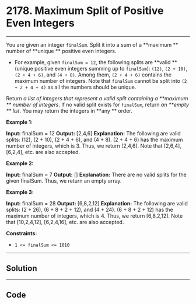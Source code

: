 # 2178. Maximum Split of Positive Even Integers

---

You are given an integer `finalSum`. Split it into a sum of a **maximum ** number of **unique ** positive even integers.

  * For example, given `finalSum = 12`, the following splits are **valid ** (unique positive even integers summing up to `finalSum`): `(12)`, `(2 + 10)`, `(2 + 4 + 6)`, and `(4 + 8)`. Among them, `(2 + 4 + 6)` contains the maximum number of integers. Note that `finalSum` cannot be split into `(2 + 2 + 4 + 4)` as all the numbers should be unique.



Return _a list of integers that represent a valid split containing a **maximum ** number of integers_. If no valid split exists for `finalSum`, return _an **empty ** list_. You may return the integers in **any ** order.

 

**Example 1:**


**Input:** finalSum = 12
**Output:** [2,4,6]
**Explanation:** The following are valid splits: (12), (2 + 10), (2 + 4 + 6), and (4 + 8).
(2 + 4 + 6) has the maximum number of integers, which is 3. Thus, we return [2,4,6].
Note that [2,6,4], [6,2,4], etc. are also accepted.


**Example 2:**


**Input:** finalSum = 7
**Output:** []
**Explanation:** There are no valid splits for the given finalSum.
Thus, we return an empty array.


**Example 3:**


**Input:** finalSum = 28
**Output:** [6,8,2,12]
**Explanation:** The following are valid splits: (2 + 26), (6 + 8 + 2 + 12), and (4 + 24). 
(6 + 8 + 2 + 12) has the maximum number of integers, which is 4. Thus, we return [6,8,2,12].
Note that [10,2,4,12], [6,2,4,16], etc. are also accepted.


 

**Constraints:**

  * `1 <= finalSum <= 1010`

---

## Solution



---

## Code
```python


```